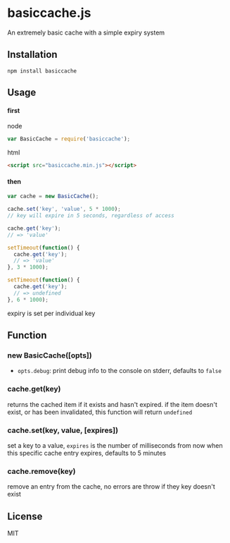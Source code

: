 basiccache.js
=============

An extremely basic cache with a simple expiry system

Installation
------------

    npm install basiccache

Usage
-----

#### first

node
``` js
var BasicCache = require('basiccache');
```

html
``` html
<script src="basiccache.min.js"></script>
```

#### then

``` js
var cache = new BasicCache();

cache.set('key', 'value', 5 * 1000);
// key will expire in 5 seconds, regardless of access

cache.get('key');
// => 'value'

setTimeout(function() {
  cache.get('key');
  // => 'value'
}, 3 * 1000);

setTimeout(function() {
  cache.get('key');
  // => undefined
}, 6 * 1000);

```

expiry is set per individual key

Function
--------

### new BasicCache([opts])

- `opts.debug`: print debug info to the console on stderr, defaults to `false`

### cache.get(key)

returns the cached item if it exists and hasn't expired.  if the item doesn't
exist, or has been invalidated, this function will return `undefined`

### cache.set(key, value, [expires])

set a key to a value, `expires` is the number of milliseconds from now when
this specific cache entry expires, defaults to 5 minutes

### cache.remove(key)

remove an entry from the cache, no errors are throw if they key doesn't exist

License
-------

MIT
